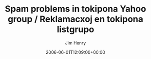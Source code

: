---
title: 'Spam problems in tokipona Yahoo group / Reklamacxoj en tokipona listgrupo'
posts: 1
hash: 't507'
author: 'Jim Henry'
date: 2006-06-01T12:09:00+00:00
sources:
  - http://forums.tokipona.org/viewtopic.php%3Ft=507.html
---